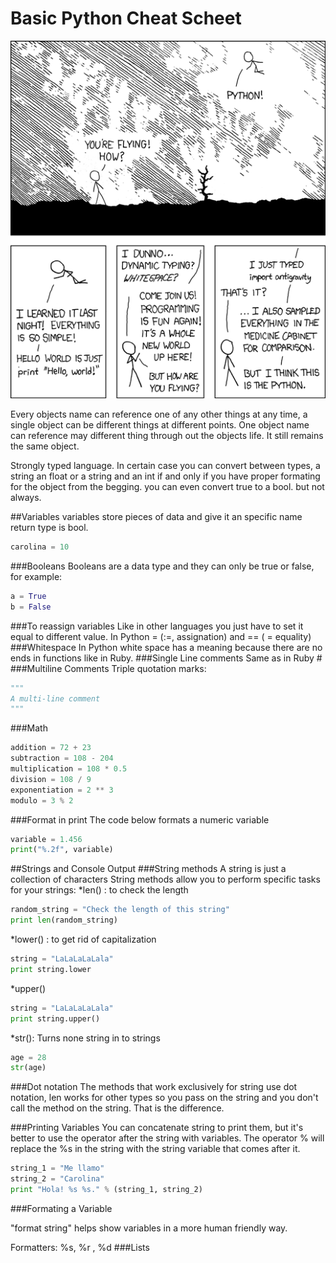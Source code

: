 Basic Python Cheat Scheet
===============
![A short Python Introduction](pictures/python-into.png)

Every objects name can reference one of any other things at any time, a single object can be different things at different points. One object name can reference may different thing through out the objects life. It still remains the same object. 

Strongly typed language.
In certain case you can convert between types, a string an float or a string and an int if and only if you have proper formating for the object from the begging. you can even convert true to a bool. but not always.

##Variables
variables store pieces of data and give it an specific name
return type is bool.
```python
carolina = 10
```
###Booleans
Booleans are a data type and they can only be true or false, for example:

```python
a = True
b = False
```
###To reassign variables
Like in other languages you just have to set it equal to different value. In Python = (:=, assignation) and == ( = equality)
###Whitespace
In Python white space has a meaning because there are no ends in functions like in Ruby.
###Single Line comments
Same as in Ruby #
###Multiline Comments
Triple quotation marks:
```python
"""
A multi-line comment
"""
```
###Math
```python
addition = 72 + 23
subtraction = 108 - 204
multiplication = 108 * 0.5
division = 108 / 9
exponentiation = 2 ** 3
modulo = 3 % 2
```
###Format in print
The code below formats a numeric variable
```python
variable = 1.456
print("%.2f", variable)
```
##Strings and Console Output
###String methods
A string is just a collection of characters
String methods allow you to perform specific tasks for your strings:
*len() : to check the length
```python
random_string = "Check the length of this string"
print len(random_string)
```
*lower() : to get rid of capitalization
```python
string = "LaLaLaLaLala"
print string.lower
```
*upper()
```python
string = "LaLaLaLaLala"
print string.upper()
```
*str(): Turns none string in to strings
```python
age = 28
str(age)
```
###Dot notation
The methods that work exclusively for string use dot notation, len works for other types so you pass on the string and you don't call the method on the string. That is the difference.

###Printing Variables
You can concatenate string to print them, but it's better to use the operator after the string with variables. The operator % will replace the %s in the string with the string variable that comes after it.

```python
string_1 = "Me llamo"
string_2 = "Carolina"
print "Hola! %s %s." % (string_1, string_2)
```
###Formating a Variable

"format string" helps show variables in a more human friendly way. 

Formatters: %s, %r , %d
###Lists



